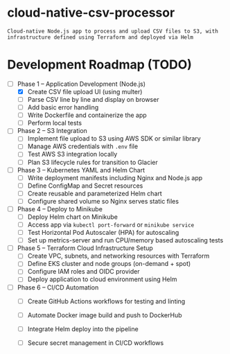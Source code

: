 # cloud-native-csv-processor
    Cloud-native Node.js app to process and upload CSV files to S3, with infrastructure defined using Terraform and deployed via Helm

# Development Roadmap (TODO)

- [ ] Phase 1 – Application Development (Node.js)
  - [X] Create CSV file upload UI (using multer)
  - [ ] Parse CSV line by line and display on browser
  - [ ] Add basic error handling
  - [ ] Write Dockerfile and containerize the app
  - [ ] Perform local tests

- [ ] Phase 2 – S3 Integration
  - [ ] Implement file upload to S3 using AWS SDK or similar library
  - [ ] Manage AWS credentials with `.env` file
  - [ ] Test AWS S3 integration locally
  - [ ] Plan S3 lifecycle rules for transition to Glacier

- [ ] Phase 3 – Kubernetes YAML and Helm Chart
  - [ ] Write deployment manifests including Nginx and Node.js app
  - [ ] Define ConfigMap and Secret resources
  - [ ] Create reusable and parameterized Helm chart
  - [ ] Configure shared volume so Nginx serves static files

- [ ] Phase 4 – Deploy to Minikube
  - [ ] Deploy Helm chart on Minikube
  - [ ] Access app via `kubectl port-forward` or `minikube service`
  - [ ] Test Horizontal Pod Autoscaler (HPA) for autoscaling
  - [ ] Set up metrics-server and run CPU/memory based autoscaling tests

- [ ] Phase 5 – Terraform Cloud Infrastructure Setup
  - [ ] Create VPC, subnets, and networking resources with Terraform
  - [ ] Define EKS cluster and node groups (on-demand + spot)
  - [ ] Configure IAM roles and OIDC provider
  - [ ] Deploy application to cloud environment using Helm

- [ ] Phase 6 – CI/CD Automation
  - [ ] Create GitHub Actions workflows for testing and linting
  - [ ] Automate Docker image build and push to DockerHub
  - [ ] Integrate Helm deploy into the pipeline
  - [ ] Secure secret management in CI/CD workflows

